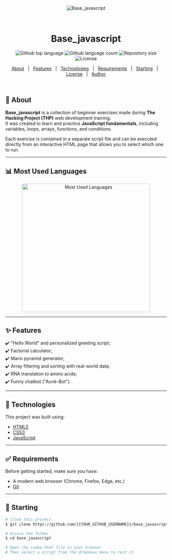 <div align="center" id="top"> 
  <img src="./.github/app.gif" alt="Base_javascript" />

  &#xa0;

  <!-- <a href="https://base_javascript.netlify.app">Demo</a> -->
</div>

<h1 align="center">Base_javascript</h1>

<p align="center">
  <img alt="Github top language" src="https://img.shields.io/github/languages/top/{{YOUR_GITHUB_USERNAME}}/base_javascript?color=56BEB8">
  <img alt="Github language count" src="https://img.shields.io/github/languages/count/{{YOUR_GITHUB_USERNAME}}/base_javascript?color=56BEB8">
  <img alt="Repository size" src="https://img.shields.io/github/repo-size/{{YOUR_GITHUB_USERNAME}}/base_javascript?color=56BEB8">
  <img alt="License" src="https://img.shields.io/github/license/{{YOUR_GITHUB_USERNAME}}/base_javascript?color=56BEB8">
</p>

<p align="center">
  <a href="#dart-about">About</a> &#xa0; | &#xa0; 
  <a href="#sparkles-features">Features</a> &#xa0; | &#xa0;
  <a href="#rocket-technologies">Technologies</a> &#xa0; | &#xa0;
  <a href="#white_check_mark-requirements">Requirements</a> &#xa0; | &#xa0;
  <a href="#checkered_flag-starting">Starting</a> &#xa0; | &#xa0;
  <a href="#memo-license">License</a> &#xa0; | &#xa0;
  <a href="https://github.com/{{YOUR_GITHUB_USERNAME}}" target="_blank">Author</a>
</p>

<br>

## :dart: About ##

**Base_javascript** is a collection of beginner exercises made during **The Hacking Project (THP)** web development training.  
It was created to learn and practice **JavaScript fundamentals**, including variables, loops, arrays, functions, and conditions.

Each exercise is contained in a separate script file and can be executed directly from an interactive HTML page that allows you to select which one to run.

---

## :bar_chart: Most Used Languages ##

<div align="center">
  <img src="./9af27e7d-9b68-45ad-9183-df5b2afb30e1.png" alt="Most Used Languages" width="400px" />
</div>

---

## :sparkles: Features ##

:heavy_check_mark: “Hello World” and personalized greeting script;  
:heavy_check_mark: Factorial calculator;  
:heavy_check_mark: Mario pyramid generator;  
:heavy_check_mark: Array filtering and sorting with real-world data;  
:heavy_check_mark: RNA translation to amino acids;  
:heavy_check_mark: Funny chatbot ("Acné-Bot").

---

## :rocket: Technologies ##

This project was built using:

- [HTML5](https://developer.mozilla.org/en-US/docs/Web/HTML)
- [CSS3](https://developer.mozilla.org/en-US/docs/Web/CSS)
- [JavaScript](https://developer.mozilla.org/en-US/docs/Web/JavaScript)

---

## :white_check_mark: Requirements ##

Before getting started, make sure you have:

- A modern web browser (Chrome, Firefox, Edge, etc.)
- [Git](https://git-scm.com)

---

## :checkered_flag: Starting ##

```bash
# Clone this project
$ git clone https://github.com/{{YOUR_GITHUB_USERNAME}}/base_javascript

# Access the folder
$ cd base_javascript

# Open the index.html file in your browser
# Then select a script from the dropdown menu to test it
